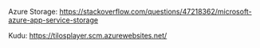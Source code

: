 

Azure Storage:
https://stackoverflow.com/questions/47218362/microsoft-azure-app-service-storage

Kudu:
https://tilosplayer.scm.azurewebsites.net/

